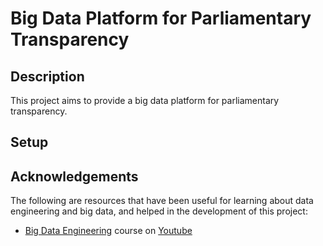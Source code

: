 # Big Data Platform for Parliamentary Transparency

## Description

This project aims to provide a big data platform for parliamentary transparency.

## Setup

## Acknowledgements

The following are resources that have been useful for learning about data engineering and big data, and helped in the development of this project:

- [Big Data Engineering](https://www.youtube.com/watch?v=Tyg1FVNq40g) course on [Youtube](https://www.youtube.com/)
